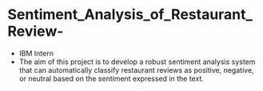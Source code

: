 # Sentiment_Analysis_of_Restaurant_Review-
* IBM Intern
* The aim of this project is to develop a robust sentiment analysis system that can automatically classify restaurant reviews as positive, negative, or neutral based on the sentiment expressed in the text.
